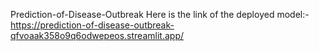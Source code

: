 

Prediction-of-Disease-Outbreak
Here is the link of the deployed model:-
https://prediction-of-disease-outbreak-qfvoaak358o9q6odwepeos.streamlit.app/
